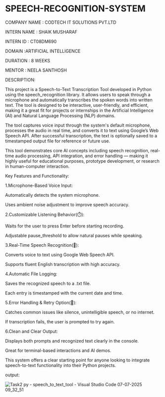 # SPEECH-RECOGNITION-SYSTEM

COMPANY NAME : CODTECH IT SOLUTIONS PVT.LTD

INTERN NAME : SHAIK MUSHARAF

INTERN ID : CT08DM690

DOMAIN :ARTIFICIAL INTELLIGENCE

DURATION : 8 WEEKS

MENTOR : NEELA SANTHOSH

DESCRIPTION:

This project is a Speech-to-Text Transcription Tool developed in Python using the speech_recognition library. It allows users to speak through a microphone and automatically transcribes the spoken words into written text. The tool is designed to be interactive, user-friendly, and efficient, making it a great fit for projects or internships in the Artificial Intelligence (AI) and Natural Language Processing (NLP) domains.

The tool captures voice input through the system's default microphone, processes the audio in real time, and converts it to text using Google’s Web Speech API. After successful transcription, the text is optionally saved to a timestamped output file for reference or future use.

This tool demonstrates core AI concepts including speech recognition, real-time audio processing, API integration, and error handling — making it highly useful for educational purposes, prototype development, or research in human-computer interaction.

Key Features and Functionality:

1.Microphone-Based Voice Input:

Automatically detects the system microphone.

Uses ambient noise adjustment to improve speech accuracy.

2.Customizable Listening Behavior(⏱️):

Waits for the user to press Enter before starting recording.

Adjustable pause_threshold to allow natural pauses while speaking.

3.Real-Time Speech Recognition(🧠):

Converts voice to text using Google Web Speech API.

Supports fluent English transcription with high accuracy.

4.Automatic File Logging:

Saves the recognized speech to a .txt file.

Each entry is timestamped with the current date and time.

5.Error Handling & Retry Option(🔁):

Catches common issues like silence, unintelligible speech, or no internet.

If transcription fails, the user is prompted to try again.

6.Clean and Clear Output:

Displays both prompts and recognized text clearly in the console.

Great for terminal-based interactions and AI demos.

This system offers a clear starting point for anyone looking to integrate speech-to-text functionality into their Python projects.

output:

![Task2 py - speech_to_text_tool - Visual Studio Code 07-07-2025 09_32_51](https://github.com/user-attachments/assets/9deb491b-6352-4e90-bdb9-a7efc1d692ae)
